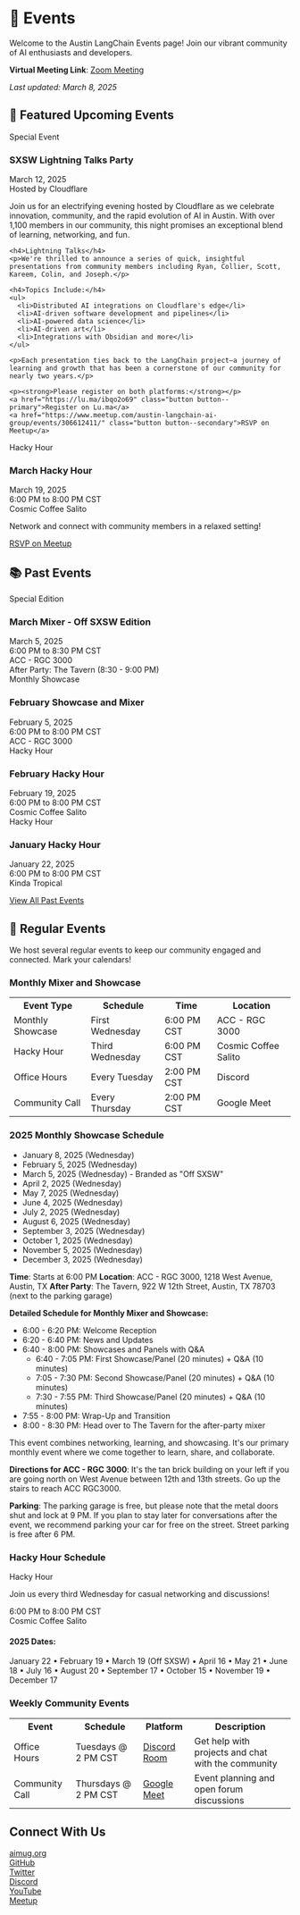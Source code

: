# 📅 Events

Welcome to the Austin LangChain Events page! Join our vibrant community of AI enthusiasts and developers.

**Virtual Meeting Link**: [Zoom Meeting](https://us06web.zoom.us/j/87616196733?pwd=fRonx1va43mHYpj7fy9mdrjHG6awxp.1)

*Last updated: March 8, 2025*

## 🎯 Featured Upcoming Events

<div class="event-grid">

  <div class="event-card">
    <span class="event-badge showcase-badge">Special Event</span>
    <h3>SXSW Lightning Talks Party</h3>
    <div class="event-info">
      <i class="fas fa-calendar"></i>
      <span>March 12, 2025</span>
    </div>
    <div class="event-info">
      <i class="fas fa-map-marker-alt"></i>
      <span>Hosted by Cloudflare</span>
    </div>
    <p>Join us for an electrifying evening hosted by Cloudflare as we celebrate innovation, community, and the rapid evolution of AI in Austin. With over 1,100 members in our community, this night promises an exceptional blend of learning, networking, and fun.</p>
    
    <h4>Lightning Talks</h4>
    <p>We're thrilled to announce a series of quick, insightful presentations from community members including Ryan, Collier, Scott, Kareem, Colin, and Joseph.</p>
    
    <h4>Topics Include:</h4>
    <ul>
      <li>Distributed AI integrations on Cloudflare's edge</li>
      <li>AI-driven software development and pipelines</li>
      <li>AI-powered data science</li>
      <li>AI-driven art</li>
      <li>Integrations with Obsidian and more</li>
    </ul>
    
    <p>Each presentation ties back to the LangChain project—a journey of learning and growth that has been a cornerstone of our community for nearly two years.</p>
    
    <p><strong>Please register on both platforms:</strong></p>
    <a href="https://lu.ma/ibqo2o69" class="button button--primary">Register on Lu.ma</a>
    <a href="https://www.meetup.com/austin-langchain-ai-group/events/306612411/" class="button button--secondary">RSVP on Meetup</a>
  </div>
  
  <div class="event-card">
    <span class="event-badge hacky-hour-badge">Hacky Hour</span>
    <h3>March Hacky Hour</h3>
    <div class="event-info">
      <i class="fas fa-calendar"></i>
      <span>March 19, 2025</span>
    </div>
    <div class="event-info">
      <i class="fas fa-clock"></i>
      <span>6:00 PM to 8:00 PM CST</span>
    </div>
    <div class="event-info">
      <i class="fas fa-map-marker-alt"></i>
      <span>Cosmic Coffee Salito</span>
    </div>
    <p>Network and connect with community members in a relaxed setting!</p>
    <a href="https://www.meetup.com/austin-langchain-ai-group/" class="button button--primary">RSVP on Meetup</a>
  </div>
</div>

## 📚 Past Events

<div class="event-card">
  <span class="event-badge showcase-badge">Special Edition</span>
  <h3>March Mixer - Off SXSW Edition</h3>
  <div class="event-info">
    <i class="fas fa-calendar"></i>
    <span>March 5, 2025</span>
  </div>
  <div class="event-info">
    <i class="fas fa-clock"></i>
    <span>6:00 PM to 8:30 PM CST</span>
  </div>
  <div class="event-info">
    <i class="fas fa-map-marker-alt"></i>
    <span>ACC - RGC 3000</span>
  </div>
  <div class="event-info">
    <i class="fas fa-glass-cheers"></i>
    <span>After Party: The Tavern (8:30 - 9:00 PM)</span>
  </div>
</div>

<div class="event-card">
  <span class="event-badge showcase-badge">Monthly Showcase</span>
  <h3>February Showcase and Mixer</h3>
  <div class="event-info">
    <i class="fas fa-calendar"></i>
    <span>February 5, 2025</span>
  </div>
  <div class="event-info">
    <i class="fas fa-clock"></i>
    <span>6:00 PM to 8:00 PM CST</span>
  </div>
  <div class="event-info">
    <i class="fas fa-map-marker-alt"></i>
    <span>ACC - RGC 3000</span>
  </div>
</div>

<div class="event-card">
  <span class="event-badge hacky-hour-badge">Hacky Hour</span>
  <h3>February Hacky Hour</h3>
  <div class="event-info">
    <i class="fas fa-calendar"></i>
    <span>February 19, 2025</span>
  </div>
  <div class="event-info">
    <i class="fas fa-clock"></i>
    <span>6:00 PM to 8:00 PM CST</span>
  </div>
  <div class="event-info">
    <i class="fas fa-map-marker-alt"></i>
    <span>Cosmic Coffee Salito</span>
  </div>
</div>

<div class="event-card">
  <span class="event-badge hacky-hour-badge">Hacky Hour</span>
  <h3>January Hacky Hour</h3>
  <div class="event-info">
    <i class="fas fa-calendar"></i>
    <span>January 22, 2025</span>
  </div>
  <div class="event-info">
    <i class="fas fa-clock"></i>
    <span>6:00 PM to 8:00 PM CST</span>
  </div>
  <div class="event-info">
    <i class="fas fa-map-marker-alt"></i>
    <span>Kinda Tropical</span>
  </div>
</div>

<p class="text-center">
  <a href="https://www.meetup.com/austin-langchain-ai-group/events/past/" class="button button--secondary">View All Past Events</a>
</p>

## 📅 Regular Events

We host several regular events to keep our community engaged and connected. Mark your calendars!

### <i class="fas fa-calendar-alt"></i> Monthly Mixer and Showcase

<table class="schedule-table">
  <tr>
    <th>Event Type</th>
    <th>Schedule</th>
    <th>Time</th>
    <th>Location</th>
  </tr>
  <tr>
    <td><span class="event-badge showcase-badge">Monthly Showcase</span></td>
    <td>First Wednesday</td>
    <td>6:00 PM CST</td>
    <td>ACC - RGC 3000</td>
  </tr>
  <tr>
    <td><span class="event-badge hacky-hour-badge">Hacky Hour</span></td>
    <td>Third Wednesday</td>
    <td>6:00 PM CST</td>
    <td>Cosmic Coffee Salito</td>
  </tr>
  <tr>
    <td><i class="fas fa-users"></i> Office Hours</td>
    <td>Every Tuesday</td>
    <td>2:00 PM CST</td>
    <td>Discord</td>
  </tr>
  <tr>
    <td><i class="fas fa-comments"></i> Community Call</td>
    <td>Every Thursday</td>
    <td>2:00 PM CST</td>
    <td>Google Meet</td>
  </tr>
</table>

### <i class="fas fa-calendar-check"></i> 2025 Monthly Showcase Schedule
- January 8, 2025 (Wednesday)
- February 5, 2025 (Wednesday)
- March 5, 2025 (Wednesday) - Branded as "Off SXSW"
- April 2, 2025 (Wednesday)
- May 7, 2025 (Wednesday)
- June 4, 2025 (Wednesday)
- July 2, 2025 (Wednesday)
- August 6, 2025 (Wednesday)
- September 3, 2025 (Wednesday)
- October 1, 2025 (Wednesday)
- November 5, 2025 (Wednesday)
- December 3, 2025 (Wednesday)

**Time**: Starts at 6:00 PM
**Location**: ACC - RGC 3000, 1218 West Avenue, Austin, TX
**After Party**: The Tavern, 922 W 12th Street, Austin, TX 78703 (next to the parking garage)

**Detailed Schedule for Monthly Mixer and Showcase:**
- 6:00 - 6:20 PM: Welcome Reception
- 6:20 - 6:40 PM: News and Updates
- 6:40 - 8:00 PM: Showcases and Panels with Q&A
  - 6:40 - 7:05 PM: First Showcase/Panel (20 minutes) + Q&A (10 minutes)
  - 7:05 - 7:30 PM: Second Showcase/Panel (20 minutes) + Q&A (10 minutes)
  - 7:30 - 7:55 PM: Third Showcase/Panel (20 minutes) + Q&A (10 minutes)
- 7:55 - 8:00 PM: Wrap-Up and Transition
- 8:00 - 8:30 PM: Head over to The Tavern for the after-party mixer

This event combines networking, learning, and showcasing. It's our primary monthly event where we come together to learn, share, and collaborate.

**Directions for ACC - RGC 3000**: It's the tan brick building on your left if you are going north on West Avenue between 12th and 13th streets. Go up the stairs to reach ACC RGC3000.

**Parking**: The parking garage is free, but please note that the metal doors shut and lock at 9 PM. If you plan to stay later for conversations after the event, we recommend parking your car for free on the street. Street parking is free after 6 PM.

### <i class="fas fa-beer"></i> Hacky Hour Schedule

<div class="event-card">
  <span class="event-badge hacky-hour-badge">Hacky Hour</span>
  <p>Join us every third Wednesday for casual networking and discussions!</p>
  <div class="event-info">
    <i class="fas fa-clock"></i>
    <span>6:00 PM to 8:00 PM CST</span>
  </div>
  <div class="event-info">
    <i class="fas fa-map-marker-alt"></i>
    <span>Cosmic Coffee Salito</span>
  </div>
</div>

#### 2025 Dates:
<div class="schedule-item">
  <i class="fas fa-calendar-check"></i>
  <span>January 22 • February 19 • March 19 (Off SXSW) • April 16 • May 21 • June 18 • July 16 • August 20 • September 17 • October 15 • November 19 • December 17</span>
</div>

### <i class="fas fa-handshake"></i> Weekly Community Events

<table class="schedule-table">
  <tr>
    <th>Event</th>
    <th>Schedule</th>
    <th>Platform</th>
    <th>Description</th>
  </tr>
  <tr>
    <td><i class="fas fa-users"></i> Office Hours</td>
    <td>Tuesdays @ 2 PM CST</td>
    <td><a href="https://discord.com/channels/1149779360178524272/1149779360967045170">Discord Room</a></td>
    <td>Get help with projects and chat with the community</td>
  </tr>
  <tr>
    <td><i class="fas fa-comments"></i> Community Call</td>
    <td>Thursdays @ 2 PM CST</td>
    <td><a href="https://meet.google.com/fsm-nawg-cng">Google Meet</a></td>
    <td>Event planning and open forum discussions</td>
  </tr>
</table>

## <i class="fas fa-link"></i> Connect With Us

<div class="event-grid">
  <div class="event-card">
    <div class="event-info">
      <i class="fas fa-globe"></i>
      <a href="https://aimug.org">aimug.org</a>
    </div>
    <div class="event-info">
      <i class="fab fa-github"></i>
      <a href="https://github.com/aimug-org/austin_langchain">GitHub</a>
    </div>
    <div class="event-info">
      <i class="fab fa-twitter"></i>
      <a href="https://twitter.com/AustinLangChain">Twitter</a>
    </div>
  </div>
  <div class="event-card">
    <div class="event-info">
      <i class="fab fa-discord"></i>
      <a href="https://discord.gg/JzWgadPFQd">Discord</a>
    </div>
    <div class="event-info">
      <i class="fab fa-youtube"></i>
      <a href="https://www.youtube.com/channel/UC03IXA4KU6hOQ_3YPTbS0ig">YouTube</a>
    </div>
    <div class="event-info">
      <i class="fab fa-meetup"></i>
      <a href="https://www.meetup.com/austin-langchain-ai-group/events/">Meetup</a>
    </div>
  </div>
</div>
